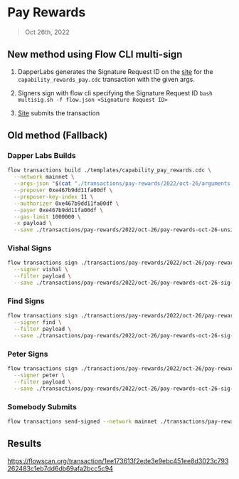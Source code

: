 # Pay Rewards
> Oct 26th, 2022

## New method using Flow CLI multi-sign

1. DapperLabs generates the Signature Request ID on the [site](https://flow-multisig-git-service-account-onflow.vercel.app/mainnet?type=serviceAccount&name=capability_pay_rewards.cdc&param=%5B%20%20%20%20%20%7B%20%20%20%20%20%20%20%20%20%22type%22:%20%22UFix64%22,%20%20%20%20%20%20%20%20%20%22value%22:%20%221301802.0%22%20%20%20%20%20%7D,%20%20%20%20%20%7B%20%20%20%20%20%20%20%20%20%22type%22:%20%22Dictionary%22,%20%20%20%20%20%20%20%20%20%22value%22:%20%5B%5D%20%20%20%20%20%7D%20%5D&acct=0xe467b9dd11fa00df&limit=1000000) for the `capability_rewards_pay.cdc` transaction with the given args.

2. Signers sign with flow cli specifying the Signature Request ID
`bash multisig.sh -f flow.json <Signature Request ID>`

3. [Site](https://flow-multisig-git-service-account-onflow.vercel.app/mainnet) submits the transaction

## Old method (Fallback)

### Dapper Labs Builds

```sh
flow transactions build ./templates/capability_pay_rewards.cdc \
  --network mainnet \
  --args-json "$(cat "./transactions/pay-rewards/2022/oct-26/arguments.json")" \
  --proposer 0xe467b9dd11fa00df \
  --proposer-key-index 11 \
  --authorizer 0xe467b9dd11fa00df \
  --payer 0xe467b9dd11fa00df \
  --gas-limit 1000000 \
  -x payload \
  --save ./transactions/pay-rewards/2022/oct-26/pay-rewards-oct-26-unsigned.rlp
```

### Vishal Signs

```sh
flow transactions sign ./transactions/pay-rewards/2022/oct-26/pay-rewards-oct-26-unsigned.rlp \
  --signer vishal \
  --filter payload \
  --save ./transactions/pay-rewards/2022/oct-26/pay-rewards-oct-26-sig-1.rlp
```

### Find Signs

```sh
flow transactions sign ./transactions/pay-rewards/2022/oct-26/pay-rewards-oct-26-sig-2.rlp \
  --signer find \
  --filter payload \
  --save ./transactions/pay-rewards/2022/oct-26/pay-rewards-oct-26-sig-3.rlp
```

### Peter Signs

```sh
flow transactions sign ./transactions/pay-rewards/2022/oct-26/pay-rewards-oct-26-sig-3.rlp \
  --signer peter \
  --filter payload \
  --save ./transactions/pay-rewards/2022/oct-26/pay-rewards-oct-26-sig-complete.rlp
```

### Somebody Submits

```sh
flow transactions send-signed --network mainnet ./transactions/pay-rewards/2022/oct-26/pay-rewards-oct-26-sig-complete.rlp
```

## Results

https://flowscan.org/transaction/1ee173613f2ede3e9ebc451ee8d3023c793262483c1eb7dd6db69afa2bcc5c94
